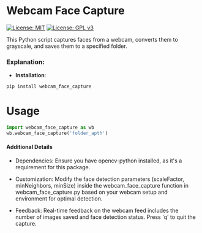 
# Webcam Face Capture

[![License: MIT](https://img.shields.io/badge/License-MIT-yellow.svg)](https://opensource.org/licenses/MIT) [![License: GPL v3](https://img.shields.io/badge/License-GPLv3-blue.svg)](https://www.gnu.org/licenses/gpl-3.0) 


This Python script captures faces from a webcam, converts them to grayscale, and saves them to a specified folder.

### Explanation:

- **Installation**: 
```python
pip install webcam_face_capture

```

# Usage
```python
import webcam_face_capture as wb
wb.webcam_face_capture('folder_apth')
```

#### Additional Details
- Dependencies: Ensure you have opencv-python installed, as it's a requirement for this package.

- Customization: Modify the face detection parameters (scaleFactor, minNeighbors, minSize) inside the webcam_face_capture function in webcam_face_capture.py based on your webcam setup and environment for optimal detection.

- Feedback: Real-time feedback on the webcam feed includes the number of images saved and face detection status. Press 'q' to quit the capture.

